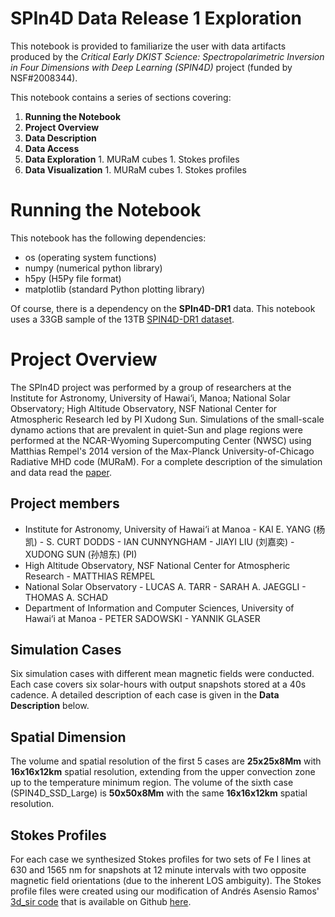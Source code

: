 # SPIn4D Data Release 1 Exploration

This notebook is provided to familiarize the user with data artifacts produced by the *Critical Early DKIST Science: Spectropolarimetric Inversion in Four Dimensions with Deep Learning (SPIN4D)* project (funded by NSF#2008344).

This notebook contains a series of sections covering:

1.    **Running the Notebook**
1.    **Project Overview**
1.    **Data Description**
1.    **Data Access**
1.    **Data Exploration**
    1. MURaM cubes
    1. Stokes profiles
1.    **Data Visualization**
    1. MURaM cubes
    1. Stokes profiles

# Running the Notebook

This notebook has the following dependencies:
-    os   (operating system functions)
-    numpy (numerical python library)
-    h5py (H5Py file format)
-    matplotlib (standard Python plotting library)

Of course, there is a dependency on the **SPIn4D-DR1** data. This notebook uses a 33GB sample of the 13TB [SPIN4D-DR1 dataset](http://dtn-itc.ifa.hawaii.edu/spin4d/DR1/).

# Project Overview

The SPIn4D project was performed by a group of researchers at the Institute for Astronomy, University of Hawai‘i, Manoa; National Solar Observatory; High Altitude Observatory, NSF National Center for Atmospheric Research led by PI Xudong Sun.
Simulations of the small-scale dynamo actions that are prevalent in quiet-Sun and plage regions were performed at the NCAR-Wyoming Supercomputing Center (NWSC) using Matthias Rempel's 2014 version of the Max-Planck University-of-Chicago Radiative MHD code (MURaM). For a complete description of the simulation and data read the [paper](https://arxiv.org/pdf/2407.20309).

## Project members
-    Institute for Astronomy, University of Hawai‘i at Manoa
    - KAI E. YANG (杨凯)
    - S. CURT DODDS
    - IAN CUNNYNGHAM
    - JIAYI LIU (刘嘉奕)
    - XUDONG SUN (孙旭东) (PI)
-    High Altitude Observatory, NSF National Center for Atmospheric Research
    - MATTHIAS REMPEL
-    National Solar Observatory
    - LUCAS A. TARR
    - SARAH A. JAEGGLI
    - THOMAS A. SCHAD
-    Department of Information and Computer Sciences, University of Hawai‘i at Manoa
    - PETER SADOWSKI
    - YANNIK GLASER


## Simulation Cases
Six simulation cases with different mean magnetic fields were conducted. Each case covers six solar-hours with output snapshots stored at a 40s cadence. A detailed description of each case is given in the **Data Description** below.

##  Spatial Dimension
The volume and spatial resolution of the first 5 cases are **25x25x8Mm** with **16x16x12km** spatial resolution, extending from the upper convection zone up to the temperature minimum region. The volume of the sixth case (SPIN4D_SSD_Large) is **50x50x8Mm** with the same **16x16x12km** spatial resolution.

## Stokes Profiles
For each case we synthesized Stokes profiles for two sets of Fe I lines at 630 and 1565 nm for snapshots at 12 minute intervals with two opposite magnetic field orientations (due to the inherent LOS ambiguity). The Stokes profile files were created using our modification of Andrés Asensio Ramos' [3d_sir code](https://github.com/aasensio/3d_sir) that is available on Github [here](https://github.com/ifauh/par-sir).
